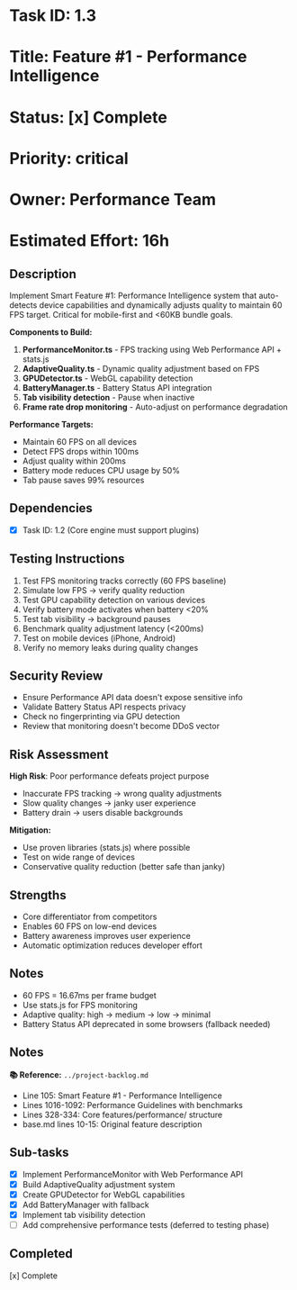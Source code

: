 # Task ID: 1.3

# Title: Feature #1 - Performance Intelligence

# Status: [x] Complete

# Priority: critical

# Owner: Performance Team

# Estimated Effort: 16h

## Description

Implement Smart Feature #1: Performance Intelligence system that auto-detects device capabilities and dynamically adjusts quality to maintain 60 FPS target. Critical for mobile-first and <60KB bundle goals.

**Components to Build:**

1. **PerformanceMonitor.ts** - FPS tracking using Web Performance API + stats.js
2. **AdaptiveQuality.ts** - Dynamic quality adjustment based on FPS
3. **GPUDetector.ts** - WebGL capability detection
4. **BatteryManager.ts** - Battery Status API integration
5. **Tab visibility detection** - Pause when inactive
6. **Frame rate drop monitoring** - Auto-adjust on performance degradation

**Performance Targets:**

- Maintain 60 FPS on all devices
- Detect FPS drops within 100ms
- Adjust quality within 200ms
- Battery mode reduces CPU usage by 50%
- Tab pause saves 99% resources

## Dependencies

- [x] Task ID: 1.2 (Core engine must support plugins)

## Testing Instructions

1. Test FPS monitoring tracks correctly (60 FPS baseline)
2. Simulate low FPS → verify quality reduction
3. Test GPU capability detection on various devices
4. Verify battery mode activates when battery <20%
5. Test tab visibility → background pauses
6. Benchmark quality adjustment latency (<200ms)
7. Test on mobile devices (iPhone, Android)
8. Verify no memory leaks during quality changes

## Security Review

- Ensure Performance API data doesn't expose sensitive info
- Validate Battery Status API respects privacy
- Check no fingerprinting via GPU detection
- Review that monitoring doesn't become DDoS vector

## Risk Assessment

**High Risk**: Poor performance defeats project purpose

- Inaccurate FPS tracking → wrong quality adjustments
- Slow quality changes → janky user experience
- Battery drain → users disable backgrounds

**Mitigation:**

- Use proven libraries (stats.js) where possible
- Test on wide range of devices
- Conservative quality reduction (better safe than janky)

## Strengths

- Core differentiator from competitors
- Enables 60 FPS on low-end devices
- Battery awareness improves user experience
- Automatic optimization reduces developer effort

## Notes

- 60 FPS = 16.67ms per frame budget
- Use stats.js for FPS monitoring
- Adaptive quality: high → medium → low → minimal
- Battery Status API deprecated in some browsers (fallback needed)

## Notes

**📚 Reference:** `../project-backlog.md`

- Line 105: Smart Feature #1 - Performance Intelligence
- Lines 1016-1092: Performance Guidelines with benchmarks
- Lines 328-334: Core features/performance/ structure
- base.md lines 10-15: Original feature description

## Sub-tasks

- [x] Implement PerformanceMonitor with Web Performance API
- [x] Build AdaptiveQuality adjustment system
- [x] Create GPUDetector for WebGL capabilities
- [x] Add BatteryManager with fallback
- [x] Implement tab visibility detection
- [ ] Add comprehensive performance tests (deferred to testing phase)

## Completed

[x] Complete
